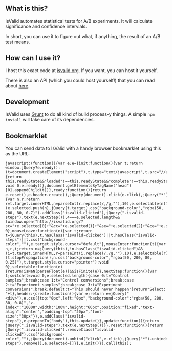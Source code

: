 ## What is this?

IsValid automates statistical tests for A/B experiments.  It will calculate significance and confidence intervials.

In short, you can use it to figure out what, if anything, the result of an A/B test means.

## How can I use it?

I host this exact code at [isvalid.org](http://isvalid.org).  If you want, you can host it yourself.

There is also an API (which you could host yourself!) that you can read about [here](https://github.com/evansolomon/IsValid.org/wiki/API).

## Development

IsValid uses [Grunt](http://gruntjs.com/) to do all kind of build process-y things.  A simple `npm install` will take care of its dependencies.

## Bookmarklet

You can send data to IsValid with a handy browser bookmarklet using this as the URL:

    javascript:(function(){var e;e={init:function(){var t;return window.jQuery?e.ready():(t=document.createElement("script"),t.type="text/javascript",t.src="//ajax.googleapis.com/ajax/libs/jquery/1.8.1/jquery.min.js",t.onload=t.onreadystatechange=function(){return this.readyState&&"loaded"!==this.readyState&&"complete"!==this.readyState?void 0:e.ready()},document.getElementsByTagName("head")[0].appendChild(t))},ready:function(){return e.reset(),e.header.create(),jQuery(document).click(e.click),jQuery("*").hover(e.mouseEnter,e.mouseLeave)},click:function(t){var n,r;return r=t.target.innerHTML,n=parseInt(r.replace(/,/g,""),10),e.selectable(n)?(e.selected.push(n),jQuery(t.target).css("background-color","rgba(50, 200, 80, 0.7)").addClass("isvalid-clicked"),jQuery(".isvalid-steps").text(e.nextStep()),4===e.selected.length&&(window.open("http://isvalid.org/?sc="+e.selected[0]+"&cc="+e.selected[1]+"&se="+e.selected[2]+"&ce="+e.selected[3]),e.reset()),t.target.style.cursor="default",e.header.update(),!1):void 0},mouseLeave:function(e){var t;return t=jQuery(this),t.hasClass("isvalid-clicked")||t.hasClass("isvalid-steps")||t.css("background-color",""),e.target.style.cursor="default"},mouseEnter:function(t){var n,r,i;return n=jQuery(this),!n.hasClass("isvalid-clicked")&&(i=t.target.innerHTML,r=parseInt(i.replace(/,/g,""),10),e.selectable(r))?(t.stopPropagation(),n.css("background-color","rgba(50, 200, 80, 0.25)"),t.target.style.cursor="pointer"):void 0},selectable:function(e){return!isNaN(parseFloat(e))&&isFinite(e)},nextStep:function(){var t;switch(t=void 0,e.selected.length){case 0:t="Control samples";break;case 1:t="Control conversions";break;case 2:t="Experiment samples";break;case 3:t="Experiment conversions";break;default:t="This should never happen"}return"Select: "+t},header:{create:function(){var e;return e=jQuery("<div>"),e.css({top:"0px",left:"0px","background-color":"rgba(50, 200, 80, 0.8)","z-index":"10000",width:"100%",height:"60px",position:"fixed","text-align":"center","padding-top":"20px","font-size":"30px"}),e.addClass("isvalid-steps"),e.prependTo("body"),this.update()},update:function(){return jQuery(".isvalid-steps").text(e.nextStep())}},reset:function(){return jQuery(".isvalid-clicked").removeClass("isvalid-clicked").css("background-color",""),jQuery(document).unbind("click",e.click),jQuery("*").unbind("mouseleave",e.mouseLeave).unbind("mouseenter",e.mouseEnter),jQuery(".isvalid-steps").remove(),e.selected=[]}},e.init()}).call(this);
